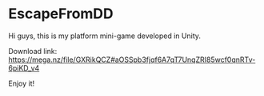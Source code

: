 # EscapeFromDD

Hi guys, this is my platform mini-game developed in Unity.

Download link: https://mega.nz/file/GXRikQCZ#aOSSpb3fjqf6A7qT7UnqZRI85wcf0qnRTv-6piKD_v4

Enjoy it!
